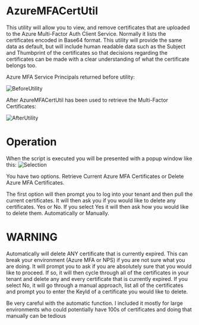 # AzureMFACertUtil

This utility will allow you to view, and remove certificates that are uploaded to the Azure Multi-Factor Auth Client Service.
Normally it lists the certificates encoded in Base64 format. This utility will provide the same data as default, but will include
human readable data such as the Subject and Thumbprint of the certificates so that decisions regarding the certificates can be made 
with a clear understanding of what the certificate belongs too.

Azure MFA Service Principals returned before utility:

![BeforeUtility](https://user-images.githubusercontent.com/55394498/208113705-d2839cfb-1937-4257-a8c4-d1d70b77096f.jpg)

After AzureMFACertUtil has been used to retrieve the Multi-Factor Certificates:

![AfterUtility](https://user-images.githubusercontent.com/55394498/208116764-22f7c183-ea49-427c-b83a-55951bd7b7d1.jpg)

# Operation

When the script is executed you will be presented with a popup window like this:
![Selection](https://user-images.githubusercontent.com/55394498/208142057-2341d869-bfd9-4056-9c90-d9330d88ba1c.png)

You have two options.
Retrieve Current Azure MFA Certificates
or
Delete Azure MFA Certificates.

The first option will then prompt you to log into your tenant and then pull the current certificates.
It will then ask you if you would like to delete any certificates. Yes or No.
If you select Yes it will then ask how you would like to delete them. Automatically or Manually.

# WARNING
Automatically will delete ANY certificate that is currently expired. This can break your environment (Azure MFA or NPS)
if you are not sure what you are doing. It will prompt you to ask if you are absolutely sure that you would like to proceed.
If so, it will then cycle through all of the certificates in your tenant and delete any and every certificate that is
currently expired. If you select No, it will go through a manual approach, list all of the certificates and prompt you to
enter the KeyId of a certificate you would like to delete.

Be very careful with the automatic function. I included it mostly for large environments who could potentially have
100s of certificates and doing that manually can be tedious

